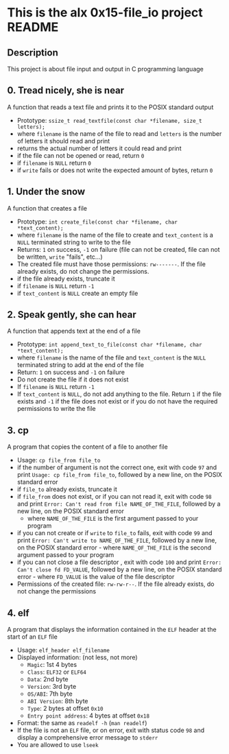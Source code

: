 # This is the alx 0x15-file_io project README

## Description

This project is about file input and output in C programming language

## 0. Tread nicely, she is near

A function that reads a text file and prints it to the POSIX standard output

- Prototype: `ssize_t read_textfile(const char *filename, size_t letters);`
- where `filename` is the name of the file to read and `letters` is the number of letters it should read and print
- returns the actual number of letters it could read and print
- if the file can not be opened or read, return `0`
- if `filename` is `NULL` return `0`
- if `write` fails or does not write the expected amount of bytes, return `0`

## 1. Under the snow

A function that creates a file

- Prototype: `int create_file(const char *filename, char *text_content);`
- where `filename` is the name of the file to create and `text_content` is a `NULL` terminated string to write to the file
- Returns: `1` on success, `-1` on failure (file can not be created, file can not be written, `write` "fails", etc...)
- The created file must have those permissions: `rw-------`. If the file already exists, do not change the permissions.
- if the file already exists, truncate it
- if `filename` is `NULL` return `-1`
- if `text_content` is `NULL` create an empty file

## 2. Speak gently, she can hear

A function that appends text at the end of a file

- Prototype: `int append_text_to_file(const char *filename, char *text_content);`
- where `filename` is the name of the file and `text_content` is the `NULL` terminated string to add at the end of the file
- Return: `1` on success and `-1` on failure
- Do not create the file if it does not exist
- If `filename` is `NULL` return `-1`
- If `text_content` is `NULL`, do not add anything to the file. Return `1` if the file exists and `-1` if the file does not exist or if you do not have the required permissions to write the file

## 3. cp

A program that copies the content of a file to another file

- Usage: `cp file_from file_to`
- if the number of argument is not the correct one, exit with code `97` and print `Usage: cp file_from file_to`, followed by a new line, on the POSIX standard error
- if `file_to` already exists, truncate it
- if `file_from` does not exist, or if you can not read it, exit with code `98` and print `Error: Can't read from file NAME_OF_THE_FILE`, followed by a new line, on the POSIX standard error
  - where `NAME_OF_THE_FILE` is the first argument passed to your program
- if you can not create or if `write` to `file_to` fails, exit with code `99` and print `Error: Can't write to NAME_OF_THE_FILE`, followed by a new line, on the POSIX standard error
        - where `NAME_OF_THE_FILE` is the second argument passed to your program
- if you can not close a file descriptor , exit with code `100` and print `Error: Can't close fd FD_VALUE`, followed by a new line, on the POSIX standard error
        - where `FD_VALUE` is the value of the file descriptor
- Permissions of the created file: `rw-rw-r--`. If the file already exists, do not change the permissions

## 4. elf

A program that displays the information contained in the `ELF` header at the start of an `ELF` file

- Usage: `elf_header elf_filename`
- Displayed information: (not less, not more)
  - `Magic`: 1st 4 bytes
  - `Class`: `ELF32` or `ELF64`
  - `Data`: 2nd byte
  - `Version`: 3rd byte
  - `OS/ABI`: 7th byte
  - `ABI Version`: 8th byte
  - `Type`: 2 bytes at offset `0x10`
  - `Entry point address`: 4 bytes at offset `0x18`
- Format: the same as `readelf -h` (`man readelf`)
- If the file is not an `ELF` file, or on error, exit with status code `98` and display a comprehensive error message to `stderr`
- You are allowed to use `lseek`
